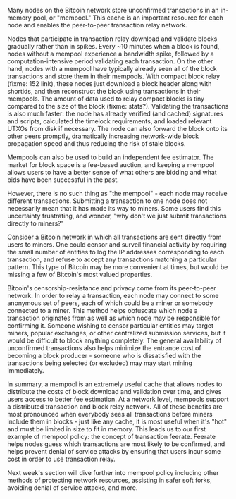 <!--
  300 to 1000 words
  put title in main newsletter
  put links in this file
  for any subheads use h3 (i.e., ###)
  illustrations welcome (max width 800px)
  if uncertain about anything, just do what seems best and harding will edit
-->

Many nodes on the Bitcoin network store unconfirmed transactions in an
in-memory pool, or "mempool." This cache is an important resource
for each node and enables the peer-to-peer transaction relay network.

Nodes that participate in transaction relay
download and validate blocks gradually rather than in spikes.
Every ~10 minutes when a block is found, nodes without a mempool
experience a bandwidth spike, followed by a computation-intensive
period validating each transaction.  On the other hand, nodes with a
mempool have typically already seen all of the block transactions and
store them in their mempools. With compact block relay (fixme: 152
link), these nodes just download a block header along with shortids,
and then reconstruct the block using transactions in their mempools.
The amount of data used to relay compact blocks is tiny compared to
the size of the block (fixme: stats?). Validating the transactions is
also much faster: the node has already verified (and cached)
signatures and scripts, calculated the timelock requirements, and
loaded relevant UTXOs from disk if necessary. The node can also
forward the block onto its other peers promptly, dramatically
increasing network-wide block propagation speed and thus reducing the
risk of stale blocks.

Mempools can also be used to build an independent fee estimator. The
market for block space is a fee-based auction, and keeping a mempool
allows users to have a better sense of what others are bidding and
what bids have been successful in the past.

However, there is no such thing as "the mempool" - each node may
receive different transactions. Submitting a transaction to one node
does not necessarily mean that it has made its way to miners. Some
users find this uncertainty frustrating, and wonder, "why don't we
just submit transactions directly to miners?"

Consider a Bitcoin network in which all transactions are sent directly
from users to miners. One could censor and surveil financial activity
by requiring the small number of entities to log the IP addresses
corresponding to each transaction, and refuse to accept any
transactions matching a particular pattern. This type of Bitcoin may
be more convenient at times, but would be missing a few of Bitcoin's
most valued properties.

Bitcoin's censorship-resistance and privacy come from its peer-to-peer
network. In order to relay a transaction, each node may connect to
some anonymous set of peers, each of which could be a miner or
somebody connected to a miner. This method helps obfuscate which node
a transaction originates from as well as which node may be responsible
for confirming it. Someone wishing to censor particular entities may
target miners, popular exchanges, or other centralized submission
services, but it would be difficult to block anything completely. The
general availability of unconfirmed transactions also helps minimize the
entrance cost of becoming a block producer - someone who is
dissatisfied with the transactions being selected (or excluded) may
may start mining immediately.

In summary, a mempool is an extremely useful cache that allows nodes
to distribute the costs of block download and validation over time,
and gives users access to better fee estimation. At a network level,
mempools support a distributed transaction and block relay network.
All of these benefits are most pronounced when everybody sees all
transactions before miners include them in blocks - just like any
cache, it is most useful when it's "hot" and must be limited in size
to fit in memory. This leads us to our first example of mempool
policy: the concept of transaction feerate. Feerate helps nodes guess
which transactions are most likely to be confirmed, and helps prevent
denial of service attacks by ensuring that users incur some cost in
order to use transaction relay.

Next week's section will dive further into mempool policy including
other methods of protecting network resources, assisting in safer soft
forks, avoiding denial of service attacks, and more.
